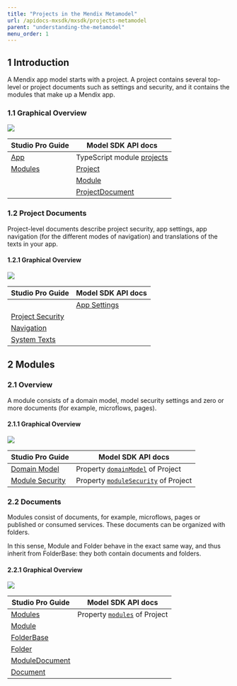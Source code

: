 ```yaml
---
title: "Projects in the Mendix Metamodel"
url: /apidocs-mxsdk/mxsdk/projects-metamodel
parent: "understanding-the-metamodel"
menu_order: 1
---
```


## 1 Introduction

A Mendix app model starts with a project. A project contains several top-level or project documents such as settings and security, and it contains the modules that make up a Mendix app.

### 1.1 Graphical Overview

![](attachments/16057002/16842800.svg)

Studio Pro Guide | Model SDK API docs
| --- | --- |
| [App](/refguide/project) | TypeScript module [projects](https://apidocs.rnd.mendix.com/modelsdk/latest/modules/projects.html) |
| [Modules](/refguide/modules) |[Project](https://apidocs.rnd.mendix.com/modelsdk/latest/classes/projects.project.html) |
| |[Module](https://apidocs.rnd.mendix.com/modelsdk/latest/classes/projects.module.html) | |
| |[ProjectDocument](https://apidocs.rnd.mendix.com/modelsdk/latest/classes/projects.projectdocument.html) | |

### 1.2 Project Documents

Project-level documents describe project security, app settings, app navigation (for the different modes of navigation) and translations of the texts in your app.

#### 1.2.1 Graphical Overview

![](attachments/16057002/16842801.svg)

Studio Pro Guide | Model SDK API docs
| --- | --- |
| | [App Settings](/refguide/project-settings) | [ProjectDocument](https://apidocs.rnd.mendix.com/modelsdk/latest/classes/projects.projectdocument.html) and its inheritance hierarchy |
| [Project Security](/refguide/project-security) | |
| [Navigation](/refguide/navigation) | |
| [System Texts](/refguide/system-texts) | |

## 2 Modules

### 2.1 Overview

A module consists of a domain model, model security settings and zero or more documents (for example, microflows, pages).

#### 2.1.1 Graphical Overview

![](attachments/16057002/18582255.svg)

Studio Pro Guide | Model SDK API docs
| --- | --- |
| [Domain Model](/refguide/domain-model) | Property [`domainModel`](https://apidocs.rnd.mendix.com/modelsdk/latest/classes/projects.module.html#domainmodel) of Project |
| [Module Security](/refguide/module-security) | Property [`moduleSecurity`](https://apidocs.rnd.mendix.com/modelsdk/latest/classes/projects.module.html#modulesecurity) of Project |

### 2.2 Documents

Modules consist of documents, for example, microflows, pages or published or consumed services. These documents can be organized with folders.

In this sense, Module and Folder behave in the exact same way, and thus inherit from FolderBase: they both contain documents and folders.

#### 2.2.1 Graphical Overview

![](attachments/16057002/18582254.svg)

Studio Pro Guide | Model SDK API docs
| --- | --- |
| [Modules](/refguide/modules) | Property [`modules`](https://apidocs.rnd.mendix.com/modelsdk/latest/classes/projects.project.html#modules) of Project |
| [Module](https://apidocs.rnd.mendix.com/modelsdk/latest/classes/projects.module.html) | |
| [FolderBase](https://apidocs.rnd.mendix.com/modelsdk/latest/classes/projects.folderbase.html) | |
| [Folder](https://apidocs.rnd.mendix.com/modelsdk/latest/classes/projects.folder.html) | |
| [ModuleDocument](https://apidocs.rnd.mendix.com/modelsdk/latest/classes/projects.moduledocument.html) | |
| [Document](https://apidocs.rnd.mendix.com/modelsdk/latest/classes/projects.document.html) | |
